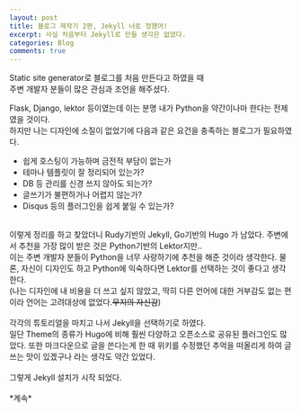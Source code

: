 ```yaml
---
layout: post
title: 블로그 제작기 2편, Jekyll 너로 정했어!
excerpt: 사실 처음부터 Jekyll로 만들 생각은 없었다.
categories: Blog
comments: true
---
```


Static site generator로 블로그를 처음 만든다고 하였을 때<br>
주변 개발자 분들이 많은 관심과 조언을 해주셨다.<br>

Flask, Django, lektor 등이였는데 이는 분명 내가 Python을 약간이나마 한다는 전제였을 것이다.<br>
하지만 나는 디자인에 소질이 없었기에 다음과 같은 요건을 충족하는 블로그가 필요하였다.<br>

* 쉽게 호스팅이 가능하며 금전적 부담이 없는가
* 테마나 템플릿이 잘 정리되어 있는가?
* DB 등 관리를 신경 쓰지 않아도 되는가?
* 글쓰기가 불편하거나 어렵지 않는가?
* Disqus 등의 플러그인을 쉽게 붙일 수 있는가?

<br>
이렇게 정리를 하고 찾았더니 Rudy기반의 Jekyll, Go기반의 Hugo 가 남았다. 주변에서 추천을 가장 많이 받은 것은 Python기반의 Lektor지만..<br>
이는 주변 개발자 분들이 Python을 너무 사랑하기에 추천을 해준 것이라 생각한다. 물론, 자신이 디자인도 하고 Python에 익숙하다면 Lektor를 선택하는 것이 좋다고 생각한다.<br>
(나는 디자인에 내 비용을 더 쓰고 싶지 않았고, 딱히 다른 언어에 대한 거부감도 없는 편이라 언어는 고려대상에 없었다.<del>무지의 자신감</del>)<br>
<br>
각각의 튜토리얼을 마치고 나서 Jekyll을 선택하기로 하였다.<br>
일단 Theme의 종류가 Hugo에 비해 훨씬 다양하고 오픈소스로 공유된 플러그인도 많았다. 또한 마크다운으로 글을 쓴다는게 한 때 위키를 수정했던 추억을 떠올리게 하여 글 쓰는 맛이 있겠구나 라는 생각도 약간 있었다.<br>
<br>
그렇게 Jekyll 설치가 시작 되었다.<br>
<br>
*계속*<br>
<br>
